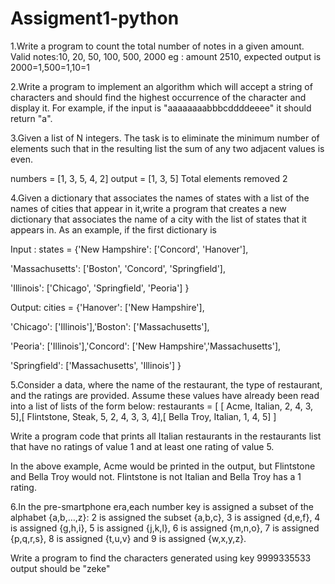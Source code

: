 # Assigment1-python
1.Write a program to count the total number of notes in a given amount. Valid notes:10, 20, 50, 100, 500, 2000 eg : amount 2510, expected output is 2000=1,500=1,10=1

2.Write a program to implement an algorithm which will accept a string of characters and should find the highest occurrence of the character and display it. For example, if the input is "aaaaaaaabbbcddddeeee" it should return "a".

3.Given a list of N integers. The task is to eliminate the minimum number of elements such that in the resulting list the sum of any two adjacent values is even.

numbers = [1, 3, 5, 4, 2] output = [1, 3, 5] Total elements removed 2

4.Given a dictionary that associates the names of states with a list of the names of cities that appear in it,write a program that creates a new dictionary that associates the name of a city with the list of states that it appears in. As an example, if the first dictionary is

Input : states = {'New Hampshire': ['Concord', 'Hanover'],

'Massachusetts': ['Boston', 'Concord', 'Springfield'],

'Illinois': ['Chicago', 'Springfield', 'Peoria'] }

Output: cities = {'Hanover': ['New Hampshire'],

'Chicago': ['Illinois'],'Boston': ['Massachusetts'],

'Peoria': ['Illinois'],'Concord': ['New Hampshire','Massachusetts'],

'Springfield': ['Massachusetts', 'Illinois'] }

5.Consider a data, where the name of the restaurant, the type of restaurant, and the ratings are provided. Assume these values have already been read into a list of lists of the form below: restaurants = [ [ Acme, Italian, 2, 4, 3, 5],[ Flintstone, Steak, 5, 2, 4, 3, 3, 4],[ Bella Troy, Italian, 1, 4, 5] ]

Write a program code that prints all Italian restaurants in the restaurants list that have no ratings of value 1 and at least one rating of value 5.

In the above example, Acme would be printed in the output, but Flintstone and Bella Troy would not. Flintstone is not Italian and Bella Troy has a 1 rating.

6.In the pre-smartphone era,each number key is assigned a subset of the alphabet {a,b,…,z}: 2 is assigned the subset {a,b,c}, 3 is assigned {d,e,f}, 4 is assigned {g,h,i}, 5 is assigned {j,k,l}, 6 is assigned {m,n,o}, 7 is assigned {p,q,r,s}, 8 is assigned {t,u,v} and 9 is assigned {w,x,y,z}.

Write a program to find the characters generated using key 9999335533 output should be "zeke"
